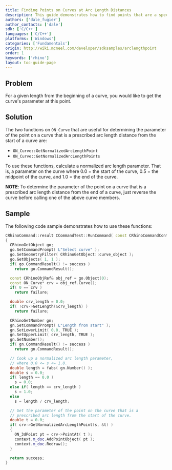 ```yaml
---
title: Finding Points on Curves at Arc Length Distances
description: This guide demonstrates how to find points that are a specified distance from the start of curves using C/C++.
authors: ['dale_fugier']
author_contacts: ['dale']
sdk: ['C/C++']
languages: ['C/C++']
platforms: ['Windows']
categories: ['Fundamentals']
origin: http://wiki.mcneel.com/developer/sdksamples/arclengthpoint
order: 1
keywords: ['rhino']
layout: toc-guide-page
---
```


 
## Problem

For a given length from the beginning of a curve, you would like to get the curve's parameter at this  point.

## Solution

The two functions on `ON_Curve` that are useful for determining the parameter of the point on a curve that is a prescribed arc length distance from the start of a curve are:

- `ON_Curve::GetNormalizedArcLengthPoint`
- `ON_Curve::GetNormalizedArcLengthPoints`

To use these functions, calculate a normalized arc length parameter.  That is, a parameter on the curve where 0.0 = the start of the curve, 0.5 = the midpoint of the curve, and 1.0 = the end of the curve.

**NOTE**: To determine the parameter of the point on a curve that is a prescribed arc length distance from the end of a curve, just reverse the curve before calling one of the above curve members.

## Sample

The following code sample demonstrates how to use these functions:

```cpp
CRhinoCommand::result CCommandTest::RunCommand( const CRhinoCommandContext& context )
{
  CRhinoGetObject go;
  go.SetCommandPrompt( L"Select curve" );
  go.SetGeometryFilter( CRhinoGetObject::curve_object );
  go.GetObjects( 1, 1 );
  if( go.CommandResult() != success )
    return go.CommandResult();

  const CRhinoObjRef& obj_ref = go.Object(0);
  const ON_Curve* crv = obj_ref.Curve();
  if( 0 == crv )
    return failure;

  double crv_length = 0.0;
  if( !crv->GetLength(&crv_length) )
    return failure;

  CRhinoGetNumber gn;
  gn.SetCommandPrompt( L"Length from start" );
  gn.SetLowerLimit( 0.0, TRUE );
  gn.SetUpperLimit( crv_length, TRUE );
  gn.GetNumber();
  if( gn.CommandResult() != success )
    return gn.CommandResult();

  // Cook up a normalized arc length parameter,
  // where 0.0 <= s <= 1.0.
  double length = fabs( gn.Number() );
  double s = 0.0;
  if( length == 0.0 )
    s = 0.0;
  else if( length == crv_length )
    s = 1.0;
  else
    s = length / crv_length;

  // Get the parameter of the point on the curve that is a
  // prescribed arc length from the start of the curve.
  double t = 0.0;
  if( crv->GetNormalizedArcLengthPoint(s, &t) )
  {
    ON_3dPoint pt = crv->PointAt( t );
    context.m_doc.AddPointObject( pt );
    context.m_doc.Redraw();
  }

  return success;
}
```
